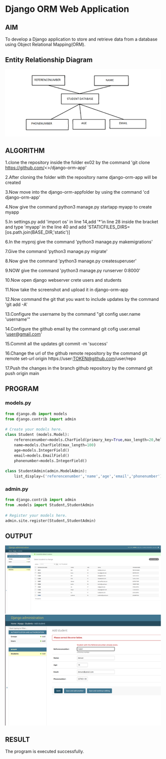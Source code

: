# Django ORM Web Application

## AIM
To develop a Django application to store and retrieve data from a database using Object Relational Mapping(ORM).

## Entity Relationship Diagram
![](./diagram.png)

## ALGORITHM


1.clone the repository inside the folder ex02 by the command 'git clone https://github.com/<>/django-orm-app'


2.After cloning the folder with the repository name django-orm-app will be created

3.Now move into the django-orm-appfolder by using the command 'cd django-orm-app'


4.Now give the command python3 manage.py startapp myapp to create myapp


5.In settings.py add 'import os' in line 14,add '*'in line 28 inside the bracket and type 'myapp' in the line 40 and add 'STATICFILES_DIRS=[os.path.join(BASE_DIR,'static')]


6.In the myproj give the command 'python3 manage.py makemigrations'


7.Give the command 'python3 manage.py migrate'


8.Now give the command 'python3 manage.py createsuperuser'

9.NOW give the command 'python3 manage.py runserver 0:8000'


10.Now open django webserver crete users and students


11.Now take the screenshot and upload it in django-orm-app


12.Now command the git that you want to include updates by the command 'git add -A'


13.Configure the username by the command "git config user.name 'username'"


14.Configure the github email by the command git cofig user.email 'user@gmail.com'


15.Commit all the updates git commit -m 'success'


16.Change the url of the github remote repository by the command git remote set-url origin https://user:TOKEN@github.com/user/repo


17.Push the changes in the branch github repository by the command git push origin main

## PROGRAM
### models.py
```py
from django.db import models
from django.contrib import admin

# Create your models here.
class Student (models.Model):
    referencenumber=models.CharField(primary_key=True,max_length=20,help_text="reference number")
    name=models.CharField(max_length=100)
    age=models.IntegerField()
    email=models.EmailField()
    phonenumber=models.IntegerField()

class StudentAdmin(admin.ModelAdmin):
    list_display=('referencenumber','name','age','email','phonenumber')
```
### admin.py
```py
from django.contrib import admin
from .models import Student,StudentAdmin

# Register your models here.
admin.site.register(Student,StudentAdmin)

```

## OUTPUT
![](./ex02output.png)
![](./error.png)

## RESULT
The program is executed successfully.
